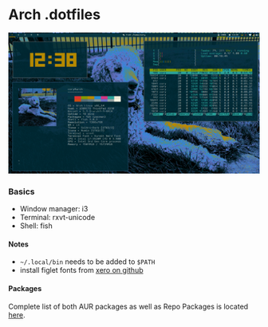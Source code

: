 # Arch .dotfiles

![Screenshot](scrot.png)

### Basics
- Window manager: i3
- Terminal: rxvt-unicode
- Shell: fish

#### Notes

- `~/.local/bin` needs to be added to `$PATH`
- install figlet fonts from [xero on github](https://github.com/xero/figlet-fonts)

#### Packages
Complete list of both AUR packages as well as Repo Packages is located [here](https://github.com/cory-g/dots/tree/master/docs/apps.md).
